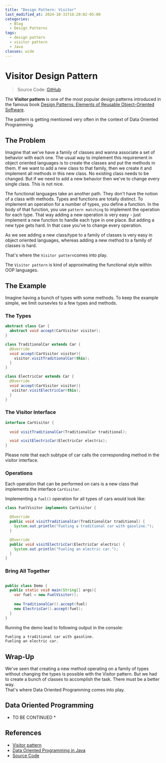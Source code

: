 ```yaml
---
title: "Design Pattern: Visitor"
last_modified_at: 2024-10-31T16:20:02-05:00
categories:
  - Blog
  - Design Patterns
tags:
  - design pattern
  - visitor pattern
  - Java
classes: wide  
---
```


# Visitor Design Pattern

> Source Code: [GitHub](https://github.com/tokalak/visitor-pattern-in-java)

The **Visitor pattern** is one of the most popular design patterns introduced in the famous book [Design Patterns: Elements of Reusable Object-Oriented Software](https://en.wikipedia.org/wiki/Design_Patterns).

The pattern is getting mentioned very often in the context of Data Oriented Programming.

## The Problem

Imagine that we've have a family of classes and wanna associate a set of behavior with each one. The usual way to implement this requirement in object oriented languages is to create the classes and put the methods in them. If we want to add a new class to that family, then we create it and implement all methods in this new class. No existing class needs to be changed. But if we need to add a new behavior then we've to change every single class. This is not nice.

The functional languages take an another path. They don't have the notion of a class with methods. Types and functions are totally distinct. To implement an operation for a number of types, you define a function. In the body of that function, you use `pattern matching` to implement the operation for each type. That way adding a new operation is very easy - just implement a new function to handle each type in one place. But adding a new type gets hard. In that case you've to change every operation.

As we see adding a new class/type to a family of classes is very easy in object oriented languages, whereas adding a new method to a family of classes is hard.

That's where the `Visitor pattern`comes into play.

The `Visitor pattern` is kind of approximating the functional style within OOP languages.

## The Example

Imagine having a bunch of types with some methods. 
To keep the example simple, we limit oursevles to a few types and methods.

### The Types

```java
abstract class Car {
  abstract void accept(CarVisitor visitor);
}

class TraditionalCar extends Car {
  @Override
  void accept(CarVisitor visitor){
    visitor.visitTraditionalCar(this);
  }
}

class ElectricCar extends Car {
  @Override
  void accept(CarVisitor visitor){
   visitor.visitElectricCar(this); 
  }
}
```

### The Visitor Interface

```java
interface CarVisitor {
  
  void visitTraditionalCar(TraditionalCar traditional);

  void visitElectricCar(ElectricCar electric);
}
```
Please note that each subtype of car calls the corresponding method in the visitor interface.

### Operations

Each operation that can be performed on cars is a new class that implements the interface `CarVisitor`.

Implementing a `fuel()` operation for all types of cars would look like:

```java
class FuelVisitor implements CarVisitor {

  @Override
  public void visitTraditionalCar(TraditionalCar traditional) {
    System.out.println("Fueling a traditional car with gasoline.");
  }

  @Override
  public void visitElectricCar(ElectricCar electric) {
    System.out.println("Fueling an electric car.");
  }
}

```

### Bring All Together

```java

public class Demo {
  public static void main(String[] args){
    var fuel = new FuelVisitor();
    
    new TraditionalCar().accept(fuel)
    new ElectricCar().accept(fuel);
  }
}

```

Running the demo lead to following output in the console:

```bash
Fueling a traditional car with gasoline.
Fueling an electric car.
```

## Wrap-Up

We've seen that creating a new method operating on a family of types without changing the types is possible with the Visitor pattern.
But we had to create a bunch of classes to accomplish the task. There must be a better way.  
That's where Data Oriented Programming comes into play.

## Data Oriented Programming

* TO BE CONTINUED *

## References

- [Visitor pattern](https://en.wikipedia.org/wiki/Visitor_pattern)
- [Data Oriented Programming in Java](https://www.infoq.com/articles/data-oriented-programming-java)
- [Source Code](https://github.com/tokalak/visitor-pattern-in-java)






